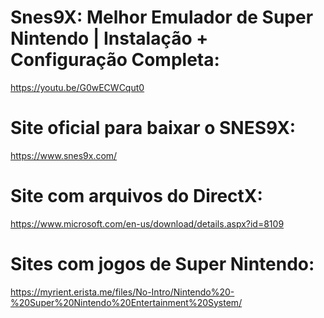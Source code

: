 # Snes9X: Melhor Emulador de Super Nintendo | Instalação + Configuração Completa:
https://youtu.be/G0wECWCqut0

# Site oficial para baixar o SNES9X:
https://www.snes9x.com/

# Site com arquivos do DirectX:
https://www.microsoft.com/en-us/download/details.aspx?id=8109

# Sites com jogos de Super Nintendo:
https://myrient.erista.me/files/No-Intro/Nintendo%20-%20Super%20Nintendo%20Entertainment%20System/
